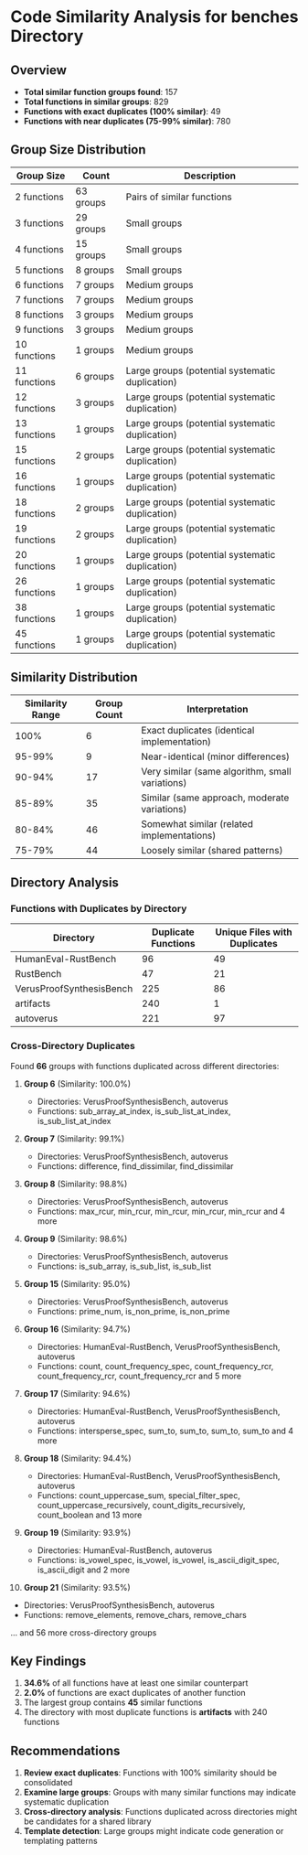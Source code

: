 # Code Similarity Analysis for benches Directory

## Overview

- **Total similar function groups found**: 157
- **Total functions in similar groups**: 829
- **Functions with exact duplicates (100% similar)**: 49
- **Functions with near duplicates (75-99% similar)**: 780

## Group Size Distribution

| Group Size | Count | Description |
|------------|-------|-------------|
| 2 functions | 63 groups | Pairs of similar functions |
| 3 functions | 29 groups | Small groups |
| 4 functions | 15 groups | Small groups |
| 5 functions | 8 groups | Small groups |
| 6 functions | 7 groups | Medium groups |
| 7 functions | 7 groups | Medium groups |
| 8 functions | 3 groups | Medium groups |
| 9 functions | 3 groups | Medium groups |
| 10 functions | 1 groups | Medium groups |
| 11 functions | 6 groups | Large groups (potential systematic duplication) |
| 12 functions | 3 groups | Large groups (potential systematic duplication) |
| 13 functions | 1 groups | Large groups (potential systematic duplication) |
| 15 functions | 2 groups | Large groups (potential systematic duplication) |
| 16 functions | 1 groups | Large groups (potential systematic duplication) |
| 18 functions | 2 groups | Large groups (potential systematic duplication) |
| 19 functions | 2 groups | Large groups (potential systematic duplication) |
| 20 functions | 1 groups | Large groups (potential systematic duplication) |
| 26 functions | 1 groups | Large groups (potential systematic duplication) |
| 38 functions | 1 groups | Large groups (potential systematic duplication) |
| 45 functions | 1 groups | Large groups (potential systematic duplication) |

## Similarity Distribution

| Similarity Range | Group Count | Interpretation |
|------------------|-------------|----------------|
| 100% | 6 | Exact duplicates (identical implementation) |
| 95-99% | 9 | Near-identical (minor differences) |
| 90-94% | 17 | Very similar (same algorithm, small variations) |
| 85-89% | 35 | Similar (same approach, moderate variations) |
| 80-84% | 46 | Somewhat similar (related implementations) |
| 75-79% | 44 | Loosely similar (shared patterns) |

## Directory Analysis

### Functions with Duplicates by Directory

| Directory | Duplicate Functions | Unique Files with Duplicates |
|-----------|--------------------|--------------------------|
| HumanEval-RustBench | 96 | 49 |
| RustBench | 47 | 21 |
| VerusProofSynthesisBench | 225 | 86 |
| artifacts | 240 | 1 |
| autoverus | 221 | 97 |

### Cross-Directory Duplicates

Found **66** groups with functions duplicated across different directories:

1. **Group 6** (Similarity: 100.0%)
   - Directories: VerusProofSynthesisBench, autoverus
   - Functions: sub_array_at_index, is_sub_list_at_index, is_sub_list_at_index

2. **Group 7** (Similarity: 99.1%)
   - Directories: VerusProofSynthesisBench, autoverus
   - Functions: difference, find_dissimilar, find_dissimilar

3. **Group 8** (Similarity: 98.8%)
   - Directories: VerusProofSynthesisBench, autoverus
   - Functions: max_rcur, min_rcur, min_rcur, min_rcur, min_rcur and 4 more

4. **Group 9** (Similarity: 98.6%)
   - Directories: VerusProofSynthesisBench, autoverus
   - Functions: is_sub_array, is_sub_list, is_sub_list

5. **Group 15** (Similarity: 95.0%)
   - Directories: VerusProofSynthesisBench, autoverus
   - Functions: prime_num, is_non_prime, is_non_prime

6. **Group 16** (Similarity: 94.7%)
   - Directories: HumanEval-RustBench, VerusProofSynthesisBench, autoverus
   - Functions: count, count_frequency_spec, count_frequency_rcr, count_frequency_rcr, count_frequency_rcr and 5 more

7. **Group 17** (Similarity: 94.6%)
   - Directories: HumanEval-RustBench, VerusProofSynthesisBench, autoverus
   - Functions: intersperse_spec, sum_to, sum_to, sum_to, sum_to and 4 more

8. **Group 18** (Similarity: 94.4%)
   - Directories: HumanEval-RustBench, VerusProofSynthesisBench, autoverus
   - Functions: count_uppercase_sum, special_filter_spec, count_uppercase_recursively, count_digits_recursively, count_boolean and 13 more

9. **Group 19** (Similarity: 93.9%)
   - Directories: HumanEval-RustBench, autoverus
   - Functions: is_vowel_spec, is_vowel, is_vowel, is_ascii_digit_spec, is_ascii_digit and 2 more

10. **Group 21** (Similarity: 93.5%)
   - Directories: VerusProofSynthesisBench, autoverus
   - Functions: remove_elements, remove_chars, remove_chars

... and 56 more cross-directory groups

## Key Findings

1. **34.6%** of all functions have at least one similar counterpart
2. **2.0%** of functions are exact duplicates of another function
3. The largest group contains **45** similar functions
4. The directory with most duplicate functions is **artifacts** with 240 functions

## Recommendations

1. **Review exact duplicates**: Functions with 100% similarity should be consolidated
2. **Examine large groups**: Groups with many similar functions may indicate systematic duplication
3. **Cross-directory analysis**: Functions duplicated across directories might be candidates for a shared library
4. **Template detection**: Large groups might indicate code generation or templating patterns
